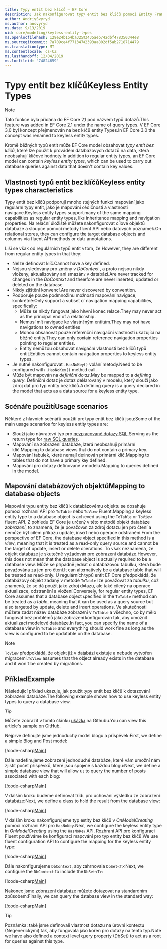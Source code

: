 ```yaml
---
title: Typy entit bez klíčů – EF Core
description: Jak nakonfigurovat typy entit bez klíčů pomocí Entity Framework Core
author: AndriySvyryd
ms.author: ansvyryd
ms.date: 9/13/2019
uid: core/modeling/keyless-entity-types
ms.openlocfilehash: 129e24b154ba32583435aeb742dbf478350344e8
ms.sourcegitcommit: 7a709ce4f77134782393aa802df5ab2718714479
ms.translationtype: MT
ms.contentlocale: cs-CZ
ms.lasthandoff: 12/04/2019
ms.locfileid: "74824659"
---
```

# <a name="keyless-entity-types"></a><span data-ttu-id="8c04b-103">Typy entit bez klíčů</span><span class="sxs-lookup"><span data-stu-id="8c04b-103">Keyless Entity Types</span></span>

> [!NOTE]
> <span data-ttu-id="8c04b-104">Tato funkce byla přidána do EF Core 2,1 pod názvem typů dotazů.</span><span class="sxs-lookup"><span data-stu-id="8c04b-104">This feature was added in EF Core 2.1 under the name of query types.</span></span> <span data-ttu-id="8c04b-105">V EF Core 3,0 byl koncept přejmenován na bez klíčů entity Types.</span><span class="sxs-lookup"><span data-stu-id="8c04b-105">In EF Core 3.0 the concept was renamed to keyless entity types.</span></span>

<span data-ttu-id="8c04b-106">Kromě běžných typů entit může EF Core model obsahovat _typy entit bez klíčů_, které lze použít k provádění databázových dotazů na data, která neobsahují klíčové hodnoty.</span><span class="sxs-lookup"><span data-stu-id="8c04b-106">In addition to regular entity types, an EF Core model can contain _keyless entity types_, which can be used to carry out database queries against data that doesn't contain key values.</span></span>

## <a name="keyless-entity-types-characteristics"></a><span data-ttu-id="8c04b-107">Vlastnosti typů entit bez klíčů</span><span class="sxs-lookup"><span data-stu-id="8c04b-107">Keyless entity types characteristics</span></span>

<span data-ttu-id="8c04b-108">Typy entit bez klíčů podporují mnoho stejných funkcí mapování jako regulární typy entit, jako je mapování dědičnosti a vlastnosti navigace.</span><span class="sxs-lookup"><span data-stu-id="8c04b-108">Keyless entity types support many of the same mapping capabilities as regular entity types, like inheritance mapping and navigation properties.</span></span> <span data-ttu-id="8c04b-109">Na relační úložiště můžete nakonfigurovat cílové objektů databáze a sloupce pomocí metody fluent API nebo datových poznámek.</span><span class="sxs-lookup"><span data-stu-id="8c04b-109">On relational stores, they can configure the target database objects and columns via fluent API methods or data annotations.</span></span>

<span data-ttu-id="8c04b-110">Liší se však od regulárních typů entit v tom, že:</span><span class="sxs-lookup"><span data-stu-id="8c04b-110">However, they are different from regular entity types in that they:</span></span>

- <span data-ttu-id="8c04b-111">Nelze definovat klíč.</span><span class="sxs-lookup"><span data-stu-id="8c04b-111">Cannot have a key defined.</span></span>
- <span data-ttu-id="8c04b-112">Nejsou sledovány pro změny v _DbContext_ , a proto nejsou nikdy vloženy, aktualizovány ani smazány v databázi.</span><span class="sxs-lookup"><span data-stu-id="8c04b-112">Are never tracked for changes in the _DbContext_ and therefore are never inserted, updated or deleted on the database.</span></span>
- <span data-ttu-id="8c04b-113">Nikdy zjištění konvencí.</span><span class="sxs-lookup"><span data-stu-id="8c04b-113">Are never discovered by convention.</span></span>
- <span data-ttu-id="8c04b-114">Podporuje pouze podmnožinu možností mapování navigace, konkrétně:</span><span class="sxs-lookup"><span data-stu-id="8c04b-114">Only support a subset of navigation mapping capabilities, specifically:</span></span>
  - <span data-ttu-id="8c04b-115">Může se nikdy fungovat jako hlavní konec relace.</span><span class="sxs-lookup"><span data-stu-id="8c04b-115">They may never act as the principal end of a relationship.</span></span>
  - <span data-ttu-id="8c04b-116">Nemusí mít navigace ke vlastněným entitám.</span><span class="sxs-lookup"><span data-stu-id="8c04b-116">They may not have navigations to owned entities</span></span>
  - <span data-ttu-id="8c04b-117">Mohou obsahovat pouze referenční navigační vlastnosti ukazující na běžné entity.</span><span class="sxs-lookup"><span data-stu-id="8c04b-117">They can only contain reference navigation properties pointing to regular entities.</span></span>
  - <span data-ttu-id="8c04b-118">Entity nemůžou obsahovat navigační vlastnosti bez klíčů typů entit.</span><span class="sxs-lookup"><span data-stu-id="8c04b-118">Entities cannot contain navigation properties to keyless entity types.</span></span>
- <span data-ttu-id="8c04b-119">Je nutné nakonfigurovat `.HasNoKey()` volání metody.</span><span class="sxs-lookup"><span data-stu-id="8c04b-119">Need to be configured with `.HasNoKey()` method call.</span></span>
- <span data-ttu-id="8c04b-120">Může být mapován na _definiční dotaz_.</span><span class="sxs-lookup"><span data-stu-id="8c04b-120">May be mapped to a _defining query_.</span></span> <span data-ttu-id="8c04b-121">Definiční dotaz je dotaz deklarovaný v modelu, který slouží jako zdroj dat pro typ entity bez klíčů.</span><span class="sxs-lookup"><span data-stu-id="8c04b-121">A defining query is a query declared in the model that acts as a data source for a keyless entity type.</span></span>

## <a name="usage-scenarios"></a><span data-ttu-id="8c04b-122">Scénáře použití</span><span class="sxs-lookup"><span data-stu-id="8c04b-122">Usage scenarios</span></span>

<span data-ttu-id="8c04b-123">Některé z hlavních scénářů použití pro typy entit bez klíčů jsou:</span><span class="sxs-lookup"><span data-stu-id="8c04b-123">Some of the main usage scenarios for keyless entity types are:</span></span>

- <span data-ttu-id="8c04b-124">Slouží jako návratový typ pro [nezpracované dotazy SQL](xref:core/querying/raw-sql).</span><span class="sxs-lookup"><span data-stu-id="8c04b-124">Serving as the return type for [raw SQL queries](xref:core/querying/raw-sql).</span></span>
- <span data-ttu-id="8c04b-125">Mapování na zobrazení databáze, která neobsahují primární klíč.</span><span class="sxs-lookup"><span data-stu-id="8c04b-125">Mapping to database views that do not contain a primary key.</span></span>
- <span data-ttu-id="8c04b-126">Mapování tabulek, které nemají definován primární klíč.</span><span class="sxs-lookup"><span data-stu-id="8c04b-126">Mapping to tables that do not have a primary key defined.</span></span>
- <span data-ttu-id="8c04b-127">Mapování pro dotazy definované v modelu.</span><span class="sxs-lookup"><span data-stu-id="8c04b-127">Mapping to queries defined in the model.</span></span>

## <a name="mapping-to-database-objects"></a><span data-ttu-id="8c04b-128">Mapování databázových objektů</span><span class="sxs-lookup"><span data-stu-id="8c04b-128">Mapping to database objects</span></span>

<span data-ttu-id="8c04b-129">Mapování typu entity bez klíčů k databázovému objektu se dosahuje pomocí rozhraní API pro `ToTable` nebo `ToView` Fluent.</span><span class="sxs-lookup"><span data-stu-id="8c04b-129">Mapping a keyless entity type to a database object is achieved using the `ToTable` or `ToView` fluent API.</span></span> <span data-ttu-id="8c04b-130">Z pohledu EF Core je určený v této metodě objekt databáze _zobrazení_, to znamená, že je považován za zdroj dotazu jen pro čtení a nemůže být cílem příkazu update, insert nebo operace odstranění.</span><span class="sxs-lookup"><span data-stu-id="8c04b-130">From the perspective of EF Core, the database object specified in this method is a _view_, meaning that it is treated as a read-only query source and cannot be the target of update, insert or delete operations.</span></span> <span data-ttu-id="8c04b-131">To však neznamená, že objekt databáze je skutečně vyžadován pro zobrazení databáze.</span><span class="sxs-lookup"><span data-stu-id="8c04b-131">However, this does not mean that the database object is actually required to be a database view.</span></span> <span data-ttu-id="8c04b-132">Může se případně jednat o databázovou tabulku, která bude považována za jen pro čtení.</span><span class="sxs-lookup"><span data-stu-id="8c04b-132">It can alternatively be a database table that will be treated as read-only.</span></span> <span data-ttu-id="8c04b-133">U regulárních typů entit EF Core předpokládá, že databázový objekt zadaný v metodě `ToTable` lze považovat za _tabulku_, což znamená, že se dá použít jako zdroj dotazu, ale také cílený na operace aktualizace, odstranění a vložení.</span><span class="sxs-lookup"><span data-stu-id="8c04b-133">Conversely, for regular entity types, EF Core assumes that a database object specified in the `ToTable` method can be treated as a _table_, meaning that it can be used as a query source but also targeted by update, delete and insert operations.</span></span> <span data-ttu-id="8c04b-134">Ve skutečnosti můžete zadat název databáze zobrazení v `ToTable` a všechno, co by mělo fungovat bez problémů jako zobrazení konfigurován tak, aby umožnit aktualizaci modelové databáze.</span><span class="sxs-lookup"><span data-stu-id="8c04b-134">In fact, you can specify the name of a database view in `ToTable` and everything should work fine as long as the view is configured to be updatable on the database.</span></span>

> [!NOTE]
> <span data-ttu-id="8c04b-135">`ToView` předpokládá, že objekt již v databázi existuje a nebude vytvořen migracemi.</span><span class="sxs-lookup"><span data-stu-id="8c04b-135">`ToView` assumes that the object already exists in the database and it won't be created by migrations.</span></span>

## <a name="example"></a><span data-ttu-id="8c04b-136">Příklad</span><span class="sxs-lookup"><span data-stu-id="8c04b-136">Example</span></span>

<span data-ttu-id="8c04b-137">Následující příklad ukazuje, jak použít typy entit bez klíčů k dotazování zobrazení databáze.</span><span class="sxs-lookup"><span data-stu-id="8c04b-137">The following example shows how to use keyless entity types to query a database view.</span></span>

> [!TIP]
> <span data-ttu-id="8c04b-138">Můžete zobrazit v tomto článku [ukázka](https://github.com/aspnet/EntityFramework.Docs/tree/master/samples/core/KeylessEntityTypes) na Githubu.</span><span class="sxs-lookup"><span data-stu-id="8c04b-138">You can view this article's [sample](https://github.com/aspnet/EntityFramework.Docs/tree/master/samples/core/KeylessEntityTypes) on GitHub.</span></span>

<span data-ttu-id="8c04b-139">Nejprve definujte jsme jednoduchý model blogu a příspěvek:</span><span class="sxs-lookup"><span data-stu-id="8c04b-139">First, we define a simple Blog and Post model:</span></span>

[!code-csharp[Main](../../../samples/core/KeylessEntityTypes/Program.cs#Entities)]

<span data-ttu-id="8c04b-140">Dále nadefinujeme zobrazení jednoduché databáze, které vám umožní nám zjistit počet příspěvků, které jsou spojené s každou blogu:</span><span class="sxs-lookup"><span data-stu-id="8c04b-140">Next, we define a simple database view that will allow us to query the number of posts associated with each blog:</span></span>

[!code-csharp[Main](../../../samples/core/KeylessEntityTypes/Program.cs#View)]

<span data-ttu-id="8c04b-141">V dalším kroku budeme definovat třídu pro uchování výsledku ze zobrazení databáze:</span><span class="sxs-lookup"><span data-stu-id="8c04b-141">Next, we define a class to hold the result from the database view:</span></span>

[!code-csharp[Main](../../../samples/core/KeylessEntityTypes/Program.cs#KeylessEntityType)]

<span data-ttu-id="8c04b-142">V dalším kroku nakonfigurujeme typ entity bez klíčů v _OnModelCreating_ pomocí rozhraní API pro `HasNoKey`.</span><span class="sxs-lookup"><span data-stu-id="8c04b-142">Next, we configure the keyless entity type in _OnModelCreating_ using the `HasNoKey` API.</span></span>
<span data-ttu-id="8c04b-143">Rozhraní API pro konfiguraci Fluent používáme ke konfiguraci mapování pro typ entity bez klíčů:</span><span class="sxs-lookup"><span data-stu-id="8c04b-143">We use fluent configuration API to configure the mapping for the keyless entity type:</span></span>

[!code-csharp[Main](../../../samples/core/KeylessEntityTypes/Program.cs#Configuration)]

<span data-ttu-id="8c04b-144">Dále nakonfigurujeme `DbContext`, aby zahrnovala `DbSet<T>`:</span><span class="sxs-lookup"><span data-stu-id="8c04b-144">Next, we configure the `DbContext` to include the `DbSet<T>`:</span></span>

[!code-csharp[Main](../../../samples/core/KeylessEntityTypes/Program.cs#DbSet)]

<span data-ttu-id="8c04b-145">Nakonec jsme zobrazení databáze můžete dotazovat na standardním způsobem:</span><span class="sxs-lookup"><span data-stu-id="8c04b-145">Finally, we can query the database view in the standard way:</span></span>

[!code-csharp[Main](../../../samples/core/KeylessEntityTypes/Program.cs#Query)]

> [!TIP]
> <span data-ttu-id="8c04b-146">Poznámka: také jsme definovali vlastnost dotazu na úrovni kontextu (Negenerickými) tak, aby fungovala jako kořen pro dotazy na tento typ.</span><span class="sxs-lookup"><span data-stu-id="8c04b-146">Note we have also defined a context level query property (DbSet) to act as a root for queries against this type.</span></span>
